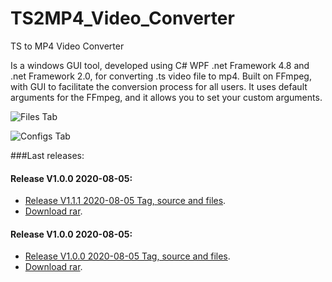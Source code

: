 # TS2MP4_Video_Converter
TS to MP4 Video Converter

Is a windows GUI tool, developed using C# WPF .net Framework 4.8 and .net Framework 2.0, for converting .ts video file to mp4. Built on FFmpeg, with GUI to facilitate the conversion process for all users. It uses default arguments for the FFmpeg, and it allows you to set your custom arguments.

![Files Tab](https://github.com/mohammedHasan96/TS2MP4_Video_Converter/blob/master/ScreenShots/file.jpg "Files Tab")


![Configs Tab](https://github.com/mohammedHasan96/TS2MP4_Video_Converter/blob/master/ScreenShots/configs.jpg "Configs Tab")


###Last releases: 

#### Release V1.0.0 2020-08-05:
* [Release V1.1.1 2020-08-05 Tag, source and files](https://github.com/mohammedHasan96/TS2MP4_Video_Converter/releases/tag/V1.1.1).
* [Download rar](https://github.com/mohammedHasan96/TS2MP4_Video_Converter/releases/download/V1.1.1/Release.V1.1.1.2020-08-05.rar).

#### Release V1.0.0 2020-08-05:
* [Release V1.0.0 2020-08-05 Tag, source and files](https://github.com/mohammedHasan96/TS2MP4_Video_Converter/releases/tag/V1.0.0).
* [Download rar](https://github.com/mohammedHasan96/TS2MP4_Video_Converter/releases/download/V1.0.0/Release.V1.0.0.2020-08-05.rar).
